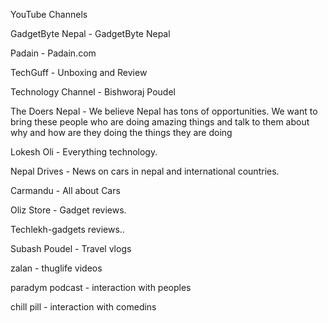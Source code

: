 YouTube Channels

GadgetByte Nepal - GadgetByte Nepal

Padain - Padain.com

TechGuff - Unboxing and Review

Technology Channel - Bishworaj Poudel

The Doers Nepal - We believe Nepal has tons of opportunities. We want to bring these people who are doing amazing things and talk to them about why and how are they doing the things they are doing

Lokesh Oli - Everything technology.

Nepal Drives - News on cars in nepal and international countries.

Carmandu - All about Cars

Oliz Store - Gadget reviews.

Techlekh-gadgets reviews..

Subash Poudel - Travel vlogs

zalan - thuglife videos

paradym podcast - interaction with peoples

chill pill - interaction with comedins
